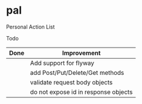 # pal
Personal Action List


Todo

| Done | Improvement                                        |
|:----:|----------------------------------------------------|
|      | Add support for flyway                             |
| | add Post/Put/Delete/Get methods |
| | validate request body objects |
| | do not expose id in response objects |




